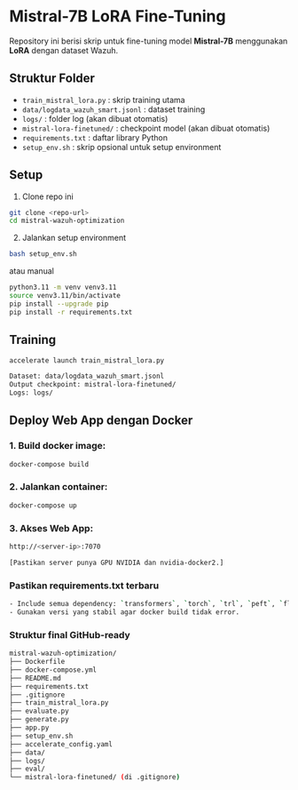 # Mistral-7B LoRA Fine-Tuning

Repository ini berisi skrip untuk fine-tuning model **Mistral-7B** menggunakan **LoRA** dengan dataset Wazuh.

## Struktur Folder

- `train_mistral_lora.py` : skrip training utama
- `data/logdata_wazuh_smart.jsonl` : dataset training
- `logs/` : folder log (akan dibuat otomatis)
- `mistral-lora-finetuned/` : checkpoint model (akan dibuat otomatis)
- `requirements.txt` : daftar library Python
- `setup_env.sh` : skrip opsional untuk setup environment

## Setup

1. Clone repo ini
```bash
git clone <repo-url>
cd mistral-wazuh-optimization
```

2. Jalankan setup environment
```bash
bash setup_env.sh
```
atau manual
```bash
python3.11 -m venv venv3.11
source venv3.11/bin/activate
pip install --upgrade pip
pip install -r requirements.txt
```

## Training
```bash
accelerate launch train_mistral_lora.py

Dataset: data/logdata_wazuh_smart.jsonl
Output checkpoint: mistral-lora-finetuned/
Logs: logs/
```

## Deploy Web App dengan Docker

### 1. Build docker image:
```bash
docker-compose build
```

### 2. Jalankan container:
```bash
docker-compose up
```

### 3. Akses Web App:
```bash
http://<server-ip>:7070

[Pastikan server punya GPU NVIDIA dan nvidia-docker2.]
```

### Pastikan requirements.txt terbaru
```bash
- Include semua dependency: `transformers`, `torch`, `trl`, `peft`, `flask`, dll.  
- Gunakan versi yang stabil agar docker build tidak error.
```

### Struktur final GitHub-ready
```bash
mistral-wazuh-optimization/
├── Dockerfile
├── docker-compose.yml
├── README.md
├── requirements.txt
├── .gitignore
├── train_mistral_lora.py
├── evaluate.py
├── generate.py
├── app.py
├── setup_env.sh
├── accelerate_config.yaml
├── data/
├── logs/
├── eval/
└── mistral-lora-finetuned/ (di .gitignore)
```
